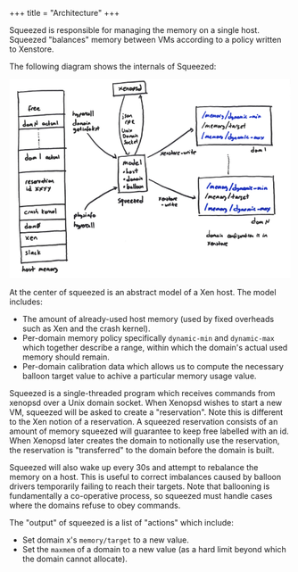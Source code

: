 +++
title = "Architecture"
+++

Squeezed is responsible for managing the memory on a single host. Squeezed
"balances" memory between VMs according to a policy written to Xenstore.

The following diagram shows the internals of Squeezed:

![Internals of squeezed](squeezed.png)

At the center of squeezed is an abstract model of a Xen host. The model
includes:

- The amount of already-used host memory (used by fixed overheads such as Xen
  and the crash kernel).
- Per-domain memory policy specifically `dynamic-min` and `dynamic-max` which
  together describe a range, within which the domain's actual used memory
  should remain.
- Per-domain calibration data which allows us to compute the necessary balloon
  target value to achive a particular memory usage value.

Squeezed is a single-threaded program which receives commands from xenopsd over
a Unix domain socket. When Xenopsd wishes to start a new VM, squeezed will be
asked to create a "reservation". Note this is different to the Xen notion of a
reservation. A squeezed reservation consists of an amount of memory squeezed
will guarantee to keep free labelled with an id. When Xenopsd later creates the
domain to notionally use the reservation, the reservation is "transferred" to
the domain before the domain is built.

Squeezed will also wake up every 30s and attempt to rebalance the memory on a
host. This is useful to correct imbalances caused by balloon drivers
temporarily failing to reach their targets. Note that ballooning is
fundamentally a co-operative process, so squeezed must handle cases where the
domains refuse to obey commands.

The "output" of squeezed is a list of "actions" which include:

- Set domain x's `memory/target` to a new value.
- Set the `maxmem` of a domain to a new value (as a hard limit beyond which the
  domain cannot allocate).


